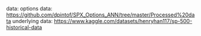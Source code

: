data:
options data: https://github.com/dpintof/SPX_Options_ANN/tree/master/Processed%20data
underlying data: https://www.kaggle.com/datasets/henryhan117/sp-500-historical-data